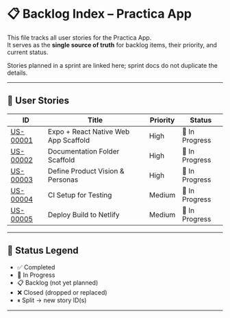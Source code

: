 # 📋 Backlog Index – Practica App

This file tracks all user stories for the Practica App.  
It serves as the **single source of truth** for backlog items, their priority, and current status.  

Stories planned in a sprint are linked here; sprint docs do not duplicate the details.  

---

## 📑 User Stories

| ID | Title | Priority | Status |
|----|-------|----------|--------|
| [US-00001](US-00001.md) | Expo + React Native Web App Scaffold | High | 🔄 In Progress |
| [US-00002](US-00002.md) | Documentation Folder Scaffold | High | 🔄 In Progress |
| [US-00003](US-00003.md) | Define Product Vision & Personas | High | 🔄 In Progress |
| [US-00004](US-00004.md) | CI Setup for Testing | Medium | 🔄 In Progress |
| [US-00005](US-00005.md) | Deploy Build to Netlify | Medium | 🔄 In Progress |

---

## 📌 Status Legend

- ✅ Completed  
- 🔄 In Progress  
- 📋 Backlog (not yet planned)  
- ❌ Closed (dropped or replaced)  
- ⏸ Split → new story ID(s)  

---

